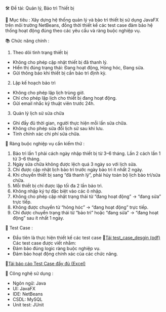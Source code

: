 🛠️ Đề tài: Quản lý, Bảo trì Thiết bị

🎯 Mục tiêu :
Xây dựng hệ thống quản lý và bảo trì thiết bị sử dụng JavaFX trên môi trường NetBeans, đồng thời thiết kế các test case đảm bảo hệ thống hoạt động đúng theo các yêu cầu và ràng buộc nghiệp vụ.

📚 Chức năng chính :
1. Theo dõi tình trạng thiết bị
+ Không cho phép cập nhật thiết bị đã thanh lý.
+ Hiển thị đúng trạng thái: Đang hoạt động, Hỏng hóc, Đang sửa.
+ Gửi thông báo khi thiết bị cần bảo trì định kỳ.
2. Lập kế hoạch bảo trì
+ Không cho phép lập lịch trùng giờ.
+ Chỉ cho phép lập lịch cho thiết bị đang hoạt động.
+ Gửi email nhắc kỹ thuật viên trước 24h.
3. Quản lý lịch sử sửa chữa
+ Ghi đầy đủ thời gian, người thực hiện mỗi lần sửa chữa.
+ Không cho phép sửa đổi lịch sử sau khi lưu.
+ Tính chính xác chi phí sửa chữa.

🔐 Ràng buộc nghiệp vụ cần kiểm thử :
1. Bảo trì lần 1 phải cách ngày nhập thiết bị từ 3–6 tháng. Lần 2 cách lần 1 từ 3–6 tháng.
2. Ngày sửa chữa không được lệch quá 3 ngày so với lịch sửa.
3. Chỉ được cập nhật lịch bảo trì trước ngày bảo trì ít nhất 2 ngày.
4. Khi chuyển thiết bị sang “đã thanh lý”, phải hủy toàn bộ lịch bảo trì/sửa chữa.
5. Mỗi thiết bị chỉ được lập tối đa 2 lần bảo trì.
6. Không nhập ký tự đặc biệt vào các ô nhập.
7. Không cho phép cập nhật trạng thái từ “đang hoạt động” → “đang sửa” trực tiếp.
8. Không được chuyển từ “hỏng hóc” → “đang hoạt động” trực tiếp.
9. Chỉ được chuyển trạng thái từ “bảo trì” hoặc “đang sửa” → “đang hoạt động” sau ít nhất 1 ngày.

🧪 Test Case :
+ Đầu tiên là thực hiện thiết kế các test case 📄[Tải test_case_desgin (pdf)](https://github.com/lehuuhau1231/equipment-maintenance-testing/blob/main/test_design.pdf)
Các test case được viết nhằm:
+ Đảm bảo đúng logic ràng buộc nghiệp vụ.
+ Đảm bảo hoạt động chính xác của các chức năng.
  
📄[Tải báo cáo Test Case đầy đủ (Excel)](https://github.com/lehuuhau1231/equipment-maintenance-testing/blob/main/TestCase_Nhom10.xlsx)


🧰 Công nghệ sử dụng :
+ Ngôn ngữ: Java
+ UI: JavaFX
+ IDE: NetBeans
+ CSDL: MySQL
+ Unit test: JUnit

